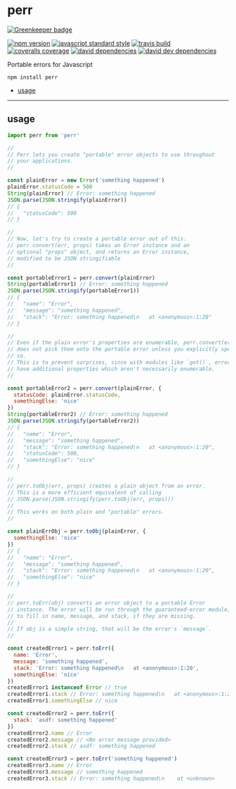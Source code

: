 perr
===

[![Greenkeeper badge](https://badges.greenkeeper.io/SEAPUNK/perr.svg)](https://greenkeeper.io/)

[![npm version](https://img.shields.io/npm/v/perr.svg?style=flat-square)](https://npmjs.com/package/perr)
[![javascript standard style](https://img.shields.io/badge/code%20style-standard-blue.svg?style=flat-square)](http://standardjs.com/)
[![travis build](https://img.shields.io/travis/SEAPUNK/perr/master.svg?style=flat-square)](https://travis-ci.org/SEAPUNK/perr)
[![coveralls coverage](https://img.shields.io/coveralls/SEAPUNK/perr.svg?style=flat-square)](https://coveralls.io/github/SEAPUNK/perr)
[![david dependencies](https://david-dm.org/SEAPUNK/perr.svg?style=flat-square)](https://david-dm.org/SEAPUNK/perr)
[![david dev dependencies](https://david-dm.org/SEAPUNK/perr/dev-status.svg?style=flat-square)](https://david-dm.org/SEAPUNK/perr)

Portable errors for Javascript

`npm install perr`

- [usage](#usage)

---

usage
---

```js
import perr from 'perr'

//
// Perr lets you create "portable" error objects to use throughout
// your applications.
//

const plainError = new Error('something happened')
plainError.statusCode = 500
String(plainError) // Error: something happened
JSON.parse(JSON.stringify(plainError))
// {
//   "statusCode": 500
// }

//
// Now, let's try to create a portable error out of this.
// perr.convert(err, props) takes an Error instance and an
// optional "props" object, and returns an Error instance,
// modified to be JSON stringifiable
//

const portableError1 = perr.convert(plainError)
String(portableError1) // Error: something happened
JSON.parse(JSON.stringify(portableError1))
// {
//   "name": "Error",
//   "message": "something happened",
//   "stack": "Error: something happened\n   at <anonymous>:1:20"
// }

//
// Even if the plain error's properties are enumerable, perr.convert(err, props)
// does not pick them onto the portable error unless you explicitly specify
// so.
// This is to prevent surprises, since with modules like `got()`, errors can
// have additional properties which aren't necessarily enumerable.
//

const portableError2 = perr.convert(plainError, {
  statusCode: plainError.statusCode,
  somethingElse: 'nice'
})
String(portableError2) // Error: something happened
JSON.parse(JSON.stringify(portableError2))
// {
//   "name": "Error",
//   "message": "something happened",
//   "stack": "Error: something happened\n   at <anonymous>:1:20",
//   "statusCode": 500,
//   "somethingElse": "nice"
// }

//
// perr.toObj(err, props) creates a plain object from an error.
// This is a more efficient equivalent of calling
// JSON.parse(JSON.stringify(perr.toObj(err, props)))
//
// This works on both plain and "portable" errors.
//

const plainErrObj = perr.toObj(plainError, {
  somethingElse: 'nice'
})
// {
//   "name": "Error",
//   "message": "something happened",
//   "stack": "Error: something happened\n   at <anonymous>:1:20",
//   "somethingElse": "nice"
// }

//
// perr.toErr(obj) converts an error object to a portable Error
// instance. The error will be run through the guaranteed-error module,
// to fill in name, message, and stack, if they are missing.
//
// If obj is a simple string, that will be the error's `message`.
//

const createdError1 = perr.toErr({
  name: 'Error',
  message: 'something happened',
  stack: 'Error: something happened\n   at <anonymous>:1:20',
  somethingElse: 'nice'
})
createdError1 instanceof Error // true
createdError1.stack // Error: something happened\n   at <anonymous>:1:20
createdError1.somethingElse // nice

const createdError2 = perr.toErr({
  stack: 'asdf: something happened'
})
createdError2.name // Error
createdError2.message // <No error message provided>
createdError2.stack // asdf: something happened

const createdError3 = perr.toErr('something happened')
createdError3.name // Error
createdError3.message // something happened
createdError3.stack // Error: something happened\n    at <unknown>

```
